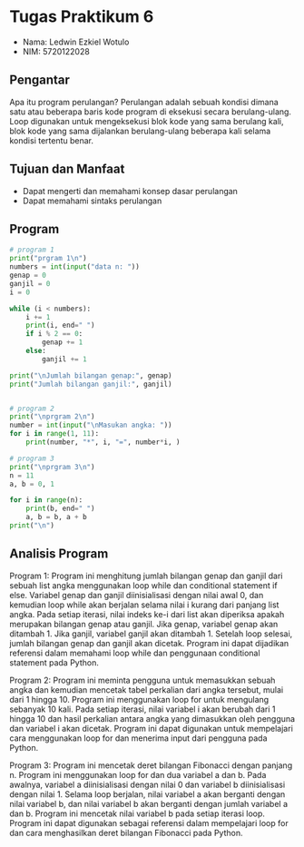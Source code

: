 # Tugas Praktikum 6

- Nama: Ledwin Ezkiel Wotulo
- NIM: 5720122028

## Pengantar

Apa itu program perulangan?
Perulangan adalah sebuah kondisi dimana satu atau beberapa baris kode program di eksekusi secara berulang-ulang. Loop digunakan untuk mengeksekusi blok kode yang sama berulang kali, blok kode yang sama dijalankan berulang-ulang beberapa kali selama kondisi tertentu benar.

## Tujuan dan Manfaat

- Dapat mengerti dan memahami konsep dasar perulangan
- Dapat memahami sintaks perulangan

## Program

```python
# program 1
print("prgram 1\n")
numbers = int(input("data n: "))
genap = 0
ganjil = 0
i = 0

while (i < numbers):
    i += 1
    print(i, end=" ")
    if i % 2 == 0:
        genap += 1
    else:
        ganjil += 1

print("\nJumlah bilangan genap:", genap)
print("Jumlah bilangan ganjil:", ganjil)


# program 2
print("\nprgram 2\n")
number = int(input("\nMasukan angka: "))
for i in range(1, 11):
    print(number, "*", i, "=", number*i, )

# program 3
print("\nprgram 3\n")
n = 11
a, b = 0, 1

for i in range(n):
    print(b, end=" ")
    a, b = b, a + b
print("\n")
```

## Analisis Program

Program 1:
Program ini menghitung jumlah bilangan genap dan ganjil dari sebuah list angka menggunakan loop while dan conditional statement if else. Variabel genap dan ganjil diinisialisasi dengan nilai awal 0, dan kemudian loop while akan berjalan selama nilai i kurang dari panjang list angka. Pada setiap iterasi, nilai indeks ke-i dari list akan diperiksa apakah merupakan bilangan genap atau ganjil. Jika genap, variabel genap akan ditambah 1. Jika ganjil, variabel ganjil akan ditambah 1. Setelah loop selesai, jumlah bilangan genap dan ganjil akan dicetak. Program ini dapat dijadikan referensi dalam memahami loop while dan penggunaan conditional statement pada Python.

Program 2:
Program ini meminta pengguna untuk memasukkan sebuah angka dan kemudian mencetak tabel perkalian dari angka tersebut, mulai dari 1 hingga 10. Program ini menggunakan loop for untuk mengulang sebanyak 10 kali. Pada setiap iterasi, nilai variabel i akan berubah dari 1 hingga 10 dan hasil perkalian antara angka yang dimasukkan oleh pengguna dan variabel i akan dicetak. Program ini dapat digunakan untuk mempelajari cara menggunakan loop for dan menerima input dari pengguna pada Python.

Program 3:
Program ini mencetak deret bilangan Fibonacci dengan panjang n. Program ini menggunakan loop for dan dua variabel a dan b. Pada awalnya, variabel a diinisialisasi dengan nilai 0 dan variabel b diinisialisasi dengan nilai 1. Selama loop berjalan, nilai variabel a akan berganti dengan nilai variabel b, dan nilai variabel b akan berganti dengan jumlah variabel a dan b. Program ini mencetak nilai variabel b pada setiap iterasi loop. Program ini dapat digunakan sebagai referensi dalam mempelajari loop for dan cara menghasilkan deret bilangan Fibonacci pada Python.
